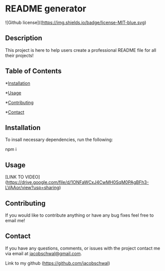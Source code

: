 # README generator 
![Github license]((https://img.shields.io/badge/license-MIT-blue.svg)

## Description 
This project is here to help users create a professional README file for all their projects! 

## Table of Contents 

*[Installation](#installation)

*[Usage](#usage)

*[Contributing](#contributing)

*[Contact](#contact)

## Installation 

To insall necessary dependencies, run the following: 

npm i

## Usage

[LINK TO VIDEO] (https://drive.google.com/file/d/1ONFaWCxJ4CwMH0SqM0PAgBFh3-LVAAor/view?usp=sharing)

## Contributing 

If you would like to contribute anything or have any bug fixes feel free to email me! 


## Contact

If you have any questions, comments, or issues with the project contact me via email at jacobschwal@gmail.com.

Link to my github (https://github.com/jacobschwal)

